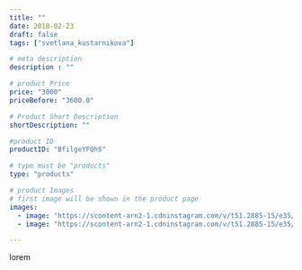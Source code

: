```yaml
---
title: ""
date: 2018-02-23
draft: false
tags: ["svetlana_kustarnikova"]

# meta description
description : ""

# product Price
price: "3000"
priceBefore: "3600.0"

# Product Short Description
shortDescription: ""

#product ID
productID: "BfilgeYFQhS"

# type must be "products"
type: "products"

# product Images
# first image will be shown in the product page
images:
  - image: "https://scontent-arn2-1.cdninstagram.com/v/t51.2885-15/e35/28151929_758934390963542_5595861470609932288_n.jpg?se=7&tp=1&_nc_ht=scontent-arn2-1.cdninstagram.com&_nc_cat=102&_nc_ohc=QZsyX0I0gcoAX_wkyS4&ccb=7-4&oh=1c74f975af38985ec0b2217a81be8669&oe=6083B351&ig_cache_key=MTcyMTEwMjk0NjYyNzE1NjMwNg%3D%3D.2-ccb7-4"
  - image: "https://scontent-arn2-1.cdninstagram.com/v/t51.2885-15/e35/28434931_1614357965314539_2152976872516878336_n.jpg?se=7&tp=1&_nc_ht=scontent-arn2-1.cdninstagram.com&_nc_cat=103&_nc_ohc=KbuD0tTWsUUAX_Eo78-&ccb=7-4&oh=b86f981bdffa65ac76574bb2d667a38b&oe=608145D8&ig_cache_key=MTcyMTEwMjk1ODYzOTQ3NzgwNA%3D%3D.2-ccb7-4"

---
```

lorem
